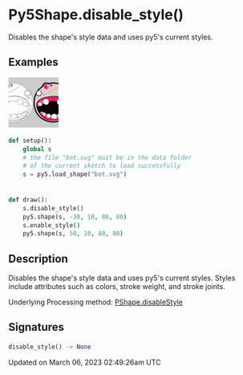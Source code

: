 # Py5Shape.disable_style()

Disables the shape's style data and uses py5's current styles.

## Examples

<div class="example-table">

<div class="example-row"><div class="example-cell-image">

![example picture for disable_style()](/images/reference/Py5Shape_disable_style_0.png)

</div><div class="example-cell-code">

```python
def setup():
    global s
    # the file "bot.svg" must be in the data folder
    # of the current sketch to load successfully
    s = py5.load_shape("bot.svg")


def draw():
    s.disable_style()
    py5.shape(s, -30, 10, 80, 80)
    s.enable_style()
    py5.shape(s, 50, 10, 80, 80)
```

</div></div>

</div>

## Description

Disables the shape's style data and uses py5's current styles. Styles include attributes such as colors, stroke weight, and stroke joints.

Underlying Processing method: [PShape.disableStyle](https://processing.org/reference/PShape_disableStyle_.html)

## Signatures

```python
disable_style() -> None
```

Updated on March 06, 2023 02:49:26am UTC
